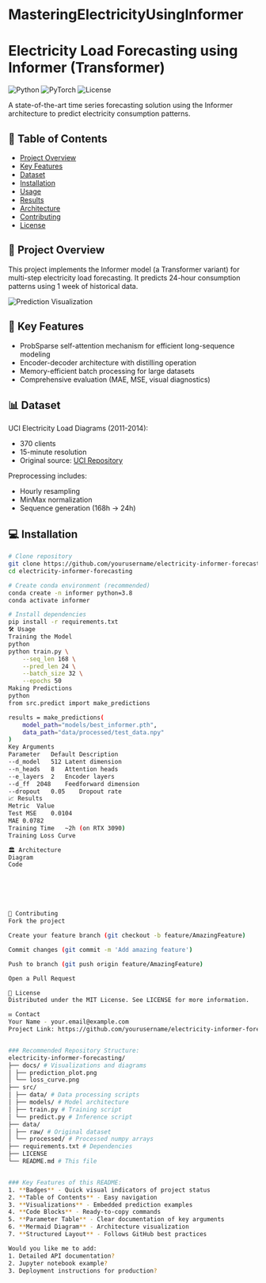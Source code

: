 # MasteringElectricityUsingInformer
# Electricity Load Forecasting using Informer (Transformer)

![Python](https://img.shields.io/badge/Python-3.8%2B-blue)
![PyTorch](https://img.shields.io/badge/PyTorch-2.0%2B-orange)
![License](https://img.shields.io/badge/License-MIT-green)

A state-of-the-art time series forecasting solution using the Informer architecture to predict electricity consumption patterns.

## 📌 Table of Contents
- [Project Overview](#-project-overview)
- [Key Features](#-key-features)
- [Dataset](#-dataset)
- [Installation](#-installation)
- [Usage](#-usage)
- [Results](#-results)
- [Architecture](#-architecture)
- [Contributing](#-contributing)
- [License](#-license)

## 🌟 Project Overview
This project implements the Informer model (a Transformer variant) for multi-step electricity load forecasting. It predicts 24-hour consumption patterns using 1 week of historical data.

![Prediction Visualization](docs/prediction_plot.png)

## 🚀 Key Features
- ProbSparse self-attention mechanism for efficient long-sequence modeling
- Encoder-decoder architecture with distilling operation
- Memory-efficient batch processing for large datasets
- Comprehensive evaluation (MAE, MSE, visual diagnostics)

## 📊 Dataset
UCI Electricity Load Diagrams (2011-2014):
- 370 clients
- 15-minute resolution
- Original source: [UCI Repository](https://archive.ics.uci.edu/dataset/321/electricityloaddiagrams20112014)

Preprocessing includes:
- Hourly resampling
- MinMax normalization
- Sequence generation (168h → 24h)

## 💻 Installation
```bash
# Clone repository
git clone https://github.com/yourusername/electricity-informer-forecasting.git
cd electricity-informer-forecasting

# Create conda environment (recommended)
conda create -n informer python=3.8
conda activate informer

# Install dependencies
pip install -r requirements.txt
🛠️ Usage
Training the Model
python
python train.py \
    --seq_len 168 \
    --pred_len 24 \
    --batch_size 32 \
    --epochs 50
Making Predictions
python
from src.predict import make_predictions

results = make_predictions(
    model_path="models/best_informer.pth",
    data_path="data/processed/test_data.npy"
)
Key Arguments
Parameter	Default	Description
--d_model	512	Latent dimension
--n_heads	8	Attention heads
--e_layers	2	Encoder layers
--d_ff	2048	Feedforward dimension
--dropout	0.05	Dropout rate
📈 Results
Metric	Value
Test MSE	0.0104
MAE	0.0782
Training Time	~2h (on RTX 3090)
Training Loss Curve

🏛️ Architecture
Diagram
Code






🤝 Contributing
Fork the project

Create your feature branch (git checkout -b feature/AmazingFeature)

Commit changes (git commit -m 'Add amazing feature')

Push to branch (git push origin feature/AmazingFeature)

Open a Pull Request

📜 License
Distributed under the MIT License. See LICENSE for more information.

✉️ Contact
Your Name - your.email@example.com
Project Link: https://github.com/yourusername/electricity-informer-forecasting


### Recommended Repository Structure:
electricity-informer-forecasting/
├── docs/ # Visualizations and diagrams
│ ├── prediction_plot.png
│ └── loss_curve.png
├── src/
│ ├── data/ # Data processing scripts
│ ├── models/ # Model architecture
│ ├── train.py # Training script
│ └── predict.py # Inference script
├── data/
│ ├── raw/ # Original dataset
│ └── processed/ # Processed numpy arrays
├── requirements.txt # Dependencies
├── LICENSE
└── README.md # This file


### Key Features of this README:
1. **Badges** - Quick visual indicators of project status
2. **Table of Contents** - Easy navigation
3. **Visualizations** - Embedded prediction examples
4. **Code Blocks** - Ready-to-copy commands
5. **Parameter Table** - Clear documentation of key arguments
6. **Mermaid Diagram** - Architecture visualization
7. **Structured Layout** - Follows GitHub best practices

Would you like me to add:
1. Detailed API documentation?
2. Jupyter notebook example?
3. Deployment instructions for production?
